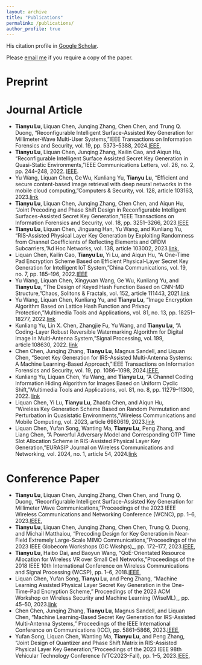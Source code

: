 ```yaml
---
layout: archive
title: "Publications"
permalink: /publications/
author_profile: true
---
```


His citation profile in [Google Scholar](https://scholar.google.com/citations?user=EyknLkwAAAAJ&hl=en).

Please [email me](mailto:t.lu@qub.ac.uk) if you require a copy of the paper.




# Preprint

# Journal Article
* **Tianyu Lu**, Liquan Chen, Junqing Zhang, Chen Chen, and Trung Q. Duong, “Reconfigurable Intelligent Surface-Assisted Key Generation for Millimeter-Wave Multi-User Systems,”IEEE Transactions on Information Forensics and Security, vol. 19, pp. 5373–5388, 2024.[IEEE](https://ieeexplore.ieee.org/document/10520332),  
* **Tianyu Lu**, Liquan Chen, Junqing Zhang, Kailin Cao, and Aiqun Hu, “Reconfigurable Intelligent Surface Assisted Secret Key Generation in Quasi-Static Environments,”IEEE Communications Letters, vol. 26, no. 2, pp. 244–248, 2022. [IEEE](https://ieeexplore.ieee.org/document/9627160).
* Yu Wang, Liquan Chen, Ge Wu, Kunliang Yu, **Tianyu Lu**, “Efficient and secure content-based image retrieval with deep neural networks in the mobile cloud computing,”Computers & Security, vol. 128, article 103163, 2023.[link](https://doi.org/10.1016/j.cose.2023.103163)
* **Tianyu Lu**, Liquan Chen, Junqing Zhang, Chen Chen, and Aiqun Hu, “Joint Precoding and Phase Shift Design in Reconfigurable Intelligent Surfaces-Assisted Secret Key Generation,”IEEE Transactions on Information Forensics and Security, vol. 18, pp. 3251–3266, 2023.[IEEE](https://ieeexplore.ieee.org/document/10106070)
* **Tianyu Lu**, Liquan Chen, Jinguang Han, Yu Wang, and Kunliang Yu, “RIS-Assisted Physical Layer Key Generation by Exploiting Randomness from Channel Coefficients of Reflecting Elements and OFDM Subcarriers,”Ad Hoc Networks, vol. 138, article 103002, 2023.[link](https://doi.org/10.1016/j.adhoc.2022.103002),  
* Liquan Chen, Kailin Cao, **Tianyu Lu**, Yi Lu, and Aiqun Hu, “A One-Time Pad Encryption Scheme Based on Efficient Physical-Layer Secret Key Generation for Intelligent IoT System,”China Communications, vol. 19, no. 7, pp. 185–196, 2022.[IEEE](https://ieeexplore.ieee.org/document/9837858)
* Yu Wang, Liquan Chen, Xingyuan Wang, Ge Wu, Kunliang Yu, and **Tianyu Lu**, “The Design of Keyed Hash Function Based on CNN-MD Structure,”Chaos, Solitons & Fractals, vol. 152, article 111443, 2021.[link](https://doi.org/10.1016/j.chaos.2021.111443)
* Yu Wang, Liquan Chen, Kunliang Yu, and **Tianyu Lu**, “Image Encryption Algorithm Based on Lattice Hash Function and Privacy Protection,”Multimedia Tools and Applications, vol. 81, no. 13, pp. 18251–18277, 2022.[link](https://link.springer.com/article/10.1007/s11042-022-12254-0)
* Kunliang Yu, Lin X. Chen, Zhangjie Fu, Yu Wang, and **Tianyu Lu**, “A Coding-Layer Robust Reversible Watermarking Algorithm for Digital Image in Multi‑Antenna System,”Signal Processing, vol. 199, article 108630, 2022.  [link](https://doi.org/10.1016/j.sigpro.2022.108630)
* Chen Chen, Junqing Zhang, **Tianyu Lu**, Magnus Sandell, and Liquan Chen, “Secret Key Generation for IRS-Assisted Multi-Antenna Systems: A Machine Learning-Based Approach,”IEEE Transactions on Information Forensics and Security, vol. 19, pp. 1086–1098, 2024.[IEEE](https://ieeexplore.ieee.org/document/10315046),  
* Kunliang Yu, Liquan Chen, Yu Wang, and **Tianyu Lu**, “A Channel Coding Information Hiding Algorithm for Images Based on Uniform Cyclic Shift,”Multimedia Tools and Applications, vol. 81, no. 8, pp. 11279–11300, 2022.  [link](https://link.springer.com/article/10.1007/s11042-021-12090-8)
* Liquan Chen, Yi Lu, **Tianyu Lu**, Zhaofa Chen, and Aiqun Hu,  
“Wireless Key Generation Scheme Based on Random Permutation and Perturbation in Quasistatic Environments,”Wireless Communications and Mobile Computing, vol. 2023, article 6980619, 2023.[link](https://www.hindawi.com/journals/wcmc/2023/6980619/)
* Liquan Chen, Yufan Song, Wanting Ma, **Tianyu Lu**, Peng Zhang, and Liang Chen, “A Powerful Adversary Model and Corresponding OTP Time Slot Allocation Scheme in RIS-Assisted Physical Layer Key Generation,”EURASIP Journal on Wireless Communications and Networking, vol. 2024, no. 1, article 54, 2024.[link](https://jwcn-eurasipjournals.springeropen.com/articles/10.1186/s13638-024-02338-w)

# Conference Paper
* **Tianyu Lu**, Liquan Chen, Junqing Zhang, Chen Chen, and Trung Q. Duong, “Reconfigurable Intelligent Surface-Assisted Key Generation for Millimeter Wave Communications,”Proceedings of the 2023 IEEE Wireless Communications and Networking Conference (WCNC), pp. 1–6, 2023.[IEEE](https://ieeexplore.ieee.org/document/10119128),
* **Tianyu Lu**, Liquan Chen, Junqing Zhang, Chen Chen, Trung Q. Duong, and Michail Matthaiou, “Precoding Design for Key Generation in Near-Field Extremely Large-Scale MIMO Communications,”Proceedings of the 2023 IEEE Globecom Workshops (GC Wkshps)_, pp. 172–177, 2023.[IEEE](https://ieeexplore.ieee.org/document/10464921),  
* **Tianyu Lu**, Haibo Dai, and Baoyun Wang, “QoE-Orientated Resource Allocation for Wireless VR over Small Cell Networks,”Proceedings of the 2018 IEEE 10th International Conference on Wireless Communications and Signal Processing (WCSP), pp. 1–6, 2018.[IEEE](https://ieeexplore.ieee.org/document/8555683),  
* Liquan Chen, Yufan Song, **Tianyu Lu**, and Peng Zhang, “Machine Learning Assisted Physical Layer Secret Key Generation in the One-Time-Pad Encryption Scheme,” Proceedings of the 2023 ACM Workshop on Wireless Security and Machine Learning (WiseML)_, pp. 45–50, 2023.[link](https://doi.org/10.1016/j.sigpro.2022.108630)
* Chen Chen, Junqing Zhang, **Tianyu Lu**, Magnus Sandell, and Liquan Chen, “Machine Learning-Based Secret Key Generation for IRS-Assisted Multi-Antenna Systems,” Proceedings of the IEEE International Conference on Communications (ICC), pp. 5861–5866, 2023.[IEEE](https://ieeexplore.ieee.org/document/10279041),
* Yufan Song, Liquan Chen, Wanting Ma, **Tianyu Lu**, and Peng Zhang, “Joint Design of Quantizer and Phase Shift Matrix in RIS-Assisted Physical Layer Key Generation,”Proceedings of the 2023 IEEE 98th Vehicular Technology Conference (VTC2023-Fall), pp. 1–5, 2023.[IEEE](https://ieeexplore.ieee.org/document/10333811),  
 
